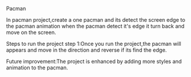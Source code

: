 Pacman

In pacman project,create a one pacman and its detect the screen edge to the pacman animation when the pacman detect it's edge it turn back and move on the screen.

Steps to run the project
step 1:Once you run the project,the pacman will appears and move in the direction and reverse if its find the edge.

Future improvement:The project is enhanced by adding more styles and animation to the pacman.
